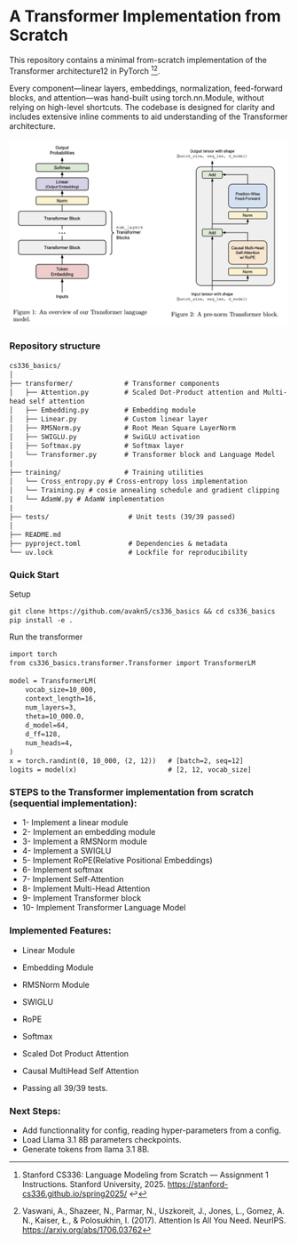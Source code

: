 # A Transformer Implementation from Scratch

This repository contains a minimal from-scratch implementation of the Transformer architecture12 in PyTorch [^1][^2].

Every component—linear layers, embeddings, normalization, feed-forward blocks, and attention—was hand-built using torch.nn.Module, without relying on high-level shortcuts. The codebase is designed for clarity and includes extensive inline comments to aid understanding of the Transformer architecture.


![Transformer Architecture](cs336_basics/READMEfigure.jpg)

### Repository structure 

```
cs336_basics/
│         
├── transformer/             # Transformer components
│   ├── Attention.py         # Scaled Dot-Product attention and Multi-head self attention 
│   ├── Embedding.py         # Embedding module
│   ├── Linear.py            # Custom linear layer
│   ├── RMSNorm.py           # Root Mean Square LayerNorm
│   ├── SWIGLU.py            # SwiGLU activation
│   ├── Softmax.py           # Softmax layer
│   └── Transformer.py       # Transformer block and Language Model
|
├── training/                # Training utilities
│   └── Cross_entropy.py # Cross-entropy loss implementation
│   └── Training.py # cosie annealing schedule and gradient clipping
|   └── AdamW.py # AdamW implementation
|
├── tests/                    # Unit tests (39/39 passed)
│
├── README.md                 
├── pyproject.toml            # Dependencies & metadata
└── uv.lock                   # Lockfile for reproducibility          
```

### Quick Start

Setup 

```
git clone https://github.com/avakn5/cs336_basics && cd cs336_basics
pip install -e .
```

Run the transformer
```
import torch
from cs336_basics.transformer.Transformer import TransformerLM

model = TransformerLM(
    vocab_size=10_000,
    context_length=16,
    num_layers=3,
    theta=10_000.0,
    d_model=64,
    d_ff=128,
    num_heads=4,
)
x = torch.randint(0, 10_000, (2, 12))   # [batch=2, seq=12]
logits = model(x)                       # [2, 12, vocab_size]
```

### STEPS to the Transformer implementation from scratch (sequential implementation):

* 1- Implement a linear module 
* 2- Implement an embedding module 
* 3- Implement a RMSNorm module
* 4- Implement a SWIGLU
* 5- Implement RoPE(Relative Positional Embeddings)
* 6- Implement softmax
* 7- Implement Self-Attention
* 8- Implement Multi-Head Attention
* 9- Implement Transformer block
* 10- Implement Transformer Language Model


### Implemented Features:

* Linear Module
* Embedding Module
* RMSNorm Module
* SWIGLU
* RoPE
* Softmax
* Scaled Dot Product Attention
* Causal MultiHead Self Attention

* Passing all 39/39 tests.

### Next Steps: 

* Add functionnality for config, reading hyper-parameters from a config.
* Load Llama 3.1 8B parameters checkpoints.
* Generate tokens from llama 3.1 8B.


[^1]: Stanford CS336: Language Modeling from Scratch — Assignment 1 Instructions. Stanford University, 2025. https://stanford-cs336.github.io/spring2025/ ↩
[^2]: Vaswani, A., Shazeer, N., Parmar, N., Uszkoreit, J., Jones, L., Gomez, A. N., Kaiser, Ł., & Polosukhin, I. (2017). Attention Is All You Need. NeurIPS. https://arxiv.org/abs/1706.03762 
